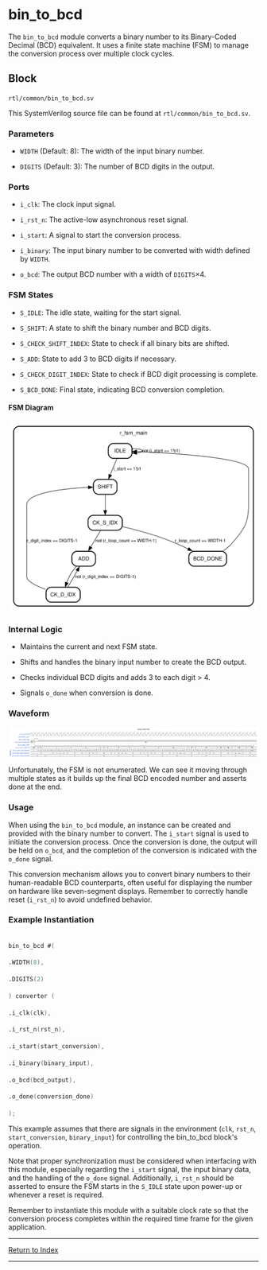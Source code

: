 # bin_to_bcd

The `bin_to_bcd` module converts a binary number to its Binary-Coded Decimal (BCD) equivalent. It uses a finite state machine (FSM) to manage the conversion process over multiple clock cycles.

## Block

`rtl/common/bin_to_bcd.sv`

This SystemVerilog source file can be found at `rtl/common/bin_to_bcd.sv`.

### Parameters

- `WIDTH` (Default: 8): The width of the input binary number.

- `DIGITS` (Default: 3): The number of BCD digits in the output.

### Ports

- `i_clk`: The clock input signal.

- `i_rst_n`: The active-low asynchronous reset signal.

- `i_start`: A signal to start the conversion process.

- `i_binary`: The input binary number to be converted with width defined by `WIDTH`.

- `o_bcd`: The output BCD number with a width of `DIGITS`×4.

### FSM States

- `S_IDLE`: The idle state, waiting for the start signal.

- `S_SHIFT`: A state to shift the binary number and BCD digits.

- `S_CHECK_SHIFT_INDEX`: State to check if all binary bits are shifted.

- `S_ADD`: State to add 3 to BCD digits if necessary.

- `S_CHECK_DIGIT_INDEX`: State to check if BCD digit processing is complete.

- `S_BCD_DONE`: Final state, indicating BCD conversion completion.

#### FSM Diagram

![Bin to BCD FSM](./_svg/bin_to_bcd_fsm_main.svg_0.svg)

### Internal Logic

- Maintains the current and next FSM state.

- Shifts and handles the binary input number to create the BCD output.

- Checks individual BCD digits and adds 3 to each digit > 4.

- Signals `o_done` when conversion is done.

### Waveform

![Bin to BCD Waveform](./_wavedrom_svg/wavedrom_binary_to_bcd.svg)

Unfortunately, the FSM is not enumerated. We can see it moving through multiple states as it builds up the final BCD encoded number and asserts done at the end.

### Usage

When using the `bin_to_bcd` module, an instance can be created and provided with the binary number to convert. The `i_start` signal is used to initiate the conversion process. Once the conversion is done, the output will be held on `o_bcd`, and the completion of the conversion is indicated with the `o_done` signal.

This conversion mechanism allows you to convert binary numbers to their human-readable BCD counterparts, often useful for displaying the number on hardware like seven-segment displays. Remember to correctly handle reset (`i_rst_n`) to avoid undefined behavior.

### Example Instantiation

```verilog

bin_to_bcd #(

.WIDTH(8),

.DIGITS(2)

) converter (

.i_clk(clk),

.i_rst_n(rst_n),

.i_start(start_conversion),

.i_binary(binary_input),

.o_bcd(bcd_output),

.o_done(conversion_done)

);

```

This example assumes that there are signals in the environment (`clk`, `rst_n`, `start_conversion`, `binary_input`) for controlling the bin_to_bcd block's operation.

Note that proper synchronization must be considered when interfacing with this module, especially regarding the `i_start` signal, the input binary data, and the handling of the `o_done` signal. Additionally, `i_rst_n` should be asserted to ensure the FSM starts in the `S_IDLE` state upon power-up or whenever a reset is required.

Remember to instantiate this module with a suitable clock rate so that the conversion process completes within the required time frame for the given application.

---

[Return to Index](index.md)

---
